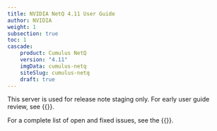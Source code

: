 ```yaml
---
title: NVIDIA NetQ 4.11 User Guide
author: NVIDIA
weight: 1
subsection: true
toc: 1
cascade:
    product: Cumulus NetQ
    version: "4.11"
    imgData: cumulus-netq
    siteSlug: cumulus-netq
    draft: true
---
```


This server is used for release note staging only. For early user guide review, see {{<exlink url="https://rachel-stage.d3k6fybijj9whw.amplifyapp.com/networking-ethernet-software/cumulus-netq-411/Whats-New/" text="rachel-stage">}}.

For a complete list of open and fixed issues, see the {{<link title="NVIDIA NetQ 4.11 Release Notes" text="release notes">}}.